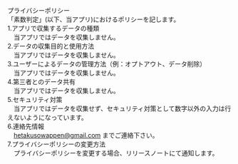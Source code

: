 プライバシーポリシー<br>
「素数判定」(以下、当アプリ)におけるポリシーを記します。<br>
1.アプリで収集するデータの種類<br>
&emsp;当アプリではデータを収集しません。<br>
2.データの収集目的と使用方法<br>
&emsp;当アプリではデータを収集しません。<br>
3.ユーザーによるデータの管理方法（例：オプトアウト、データ削除）<br>
&emsp;当アプリではデータを収集しません。<br>
4.第三者とのデータ共有<br>
&emsp;当アプリではデータを収集しません。<br>
5.セキュリティ対策<br>
&emsp;当アプリではデータを収集せず、セキュリティ対策として数字以外の入力は行えないようになっています。<br>
6.連絡先情報<br>
&emsp;hetakusowappen@gmail.com までご連絡下さい。<br>
7.プライバシーポリシーの変更方法<br>
&emsp;プライバシーポリシーを変更する場合、リリースノートにて通知します。<br>
